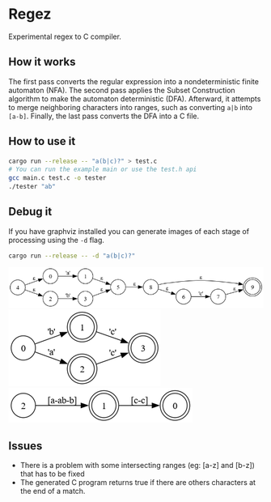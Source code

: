 # Regez
Experimental regex to C compiler.

## How it works
The first pass converts the regular expression into a nondeterministic finite automaton (NFA). The second pass applies the Subset Construction algorithm to make the automaton deterministic (DFA). Afterward, it attempts to merge neighboring characters into ranges, such as converting `a|b` into `[a-b]`. Finally, the last pass converts the DFA into a C file.

## How to use it

```sh
cargo run --release -- "a(b|c)?" > test.c
# You can run the example main or use the test.h api
gcc main.c test.c -o tester
./tester "ab"
```

## Debug it

If you have graphviz installed you can generate images of each stage of processing using the `-d` flag.

```sh
cargo run --release -- -d "a(b|c)?"
```

![Fist stage](img/stage1.png)
![Second stage](img/stage2.png)
![Third stage](img/stage3.png)

## Issues

- There is a problem with some intersecting ranges (eg: [a-z] and [b-z]) that has to be fixed
- The generated C program returns true if there are others characters at the end of a match.
